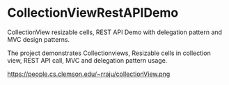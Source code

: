# CollectionViewRestAPIDemo
CollectionView resizable cells, REST API Demo with delegation pattern and MVC design patterns.

The project demonstrates Collectionviews, Resizable cells in collection view, REST API call, MVC and delegation pattern usage.

https://people.cs.clemson.edu/~rraju/collectionView.png
